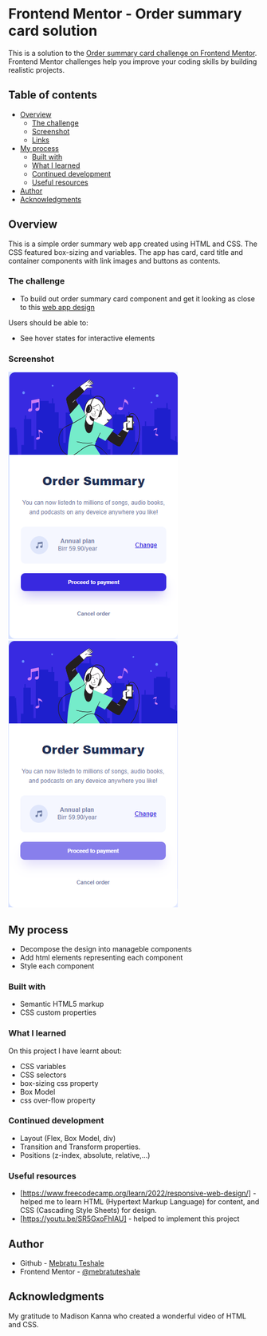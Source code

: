 # Frontend Mentor - Order summary card solution

This is a solution to the [Order summary card challenge on Frontend Mentor](https://www.frontendmentor.io/challenges/order-summary-component-QlPmajDUj). Frontend Mentor challenges help you improve your coding skills by building realistic projects. 

## Table of contents

- [Overview](#overview)
  - [The challenge](#the-challenge)
  - [Screenshot](#screenshot)
  - [Links](#links)
- [My process](#my-process)
  - [Built with](#built-with)
  - [What I learned](#what-i-learned)
  - [Continued development](#continued-development)
  - [Useful resources](#useful-resources)
- [Author](#author)
- [Acknowledgments](#acknowledgments)

## Overview
This is a simple order summary web app created using HTML and CSS. The CSS featured box-sizing and variables. 
The app has card, card title and container components with link images and buttons as contents.
### The challenge
- To build out order summary card component and get it looking as close to this [web app design](https://www.frontendmentor.io/challenges/order-summary-component-QlPmajDUj)

Users should be able to:
- See hover states for interactive elements


### Screenshot

![](design/Order%20Summary%20Component.png)
![](design/active-states.jpg.png)

## My process
- Decompose the design into manageble components
- Add html elements representing each component
- Style each component

### Built with
- Semantic HTML5 markup
- CSS custom properties


### What I learned
On this project I have learnt about:
 - CSS variables
 - CSS selectors
 - box-sizing css property
 - Box Model
 - css over-flow property


### Continued development
- Layout (Flex, Box Model, div)
- Transition and Transform properties.
- Positions (z-index, absolute, relative,...)


### Useful resources
- [https://www.freecodecamp.org/learn/2022/responsive-web-design/] - helped me to learn HTML (Hypertext Markup Language) for content, and CSS (Cascading Style Sheets) for design.
- [https://youtu.be/SR5GxoFhIAU] - helped to implement this project

## Author

- Github - [Mebratu Teshale](https://github.com/mebratuteshale/)
- Frontend Mentor - [@mebratuteshale](https://www.frontendmentor.io/profile/mebratuteshale)

## Acknowledgments
My gratitude to Madison Kanna who created a wonderful video of HTML and CSS.
